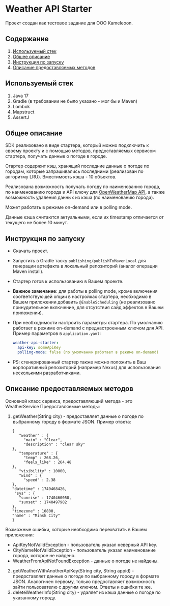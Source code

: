 # Weather API Starter

Проект создан как тестовое задание для ООО Kameleoon.

## Содержание
1. [Используемый стек](#используемый-стек)
2. [Общее описание](#общее-описание)
3. [Инструкция по запуску](#инструкция-по-запуску)
4. [Описание предоставляемых методов](#описание-предоставляемых-методов)

## Используемый стек
1. Java 17
2. Gradle (в требовании не было указано - мог бы и Maven)
3. Lombok
4. Mapstruct
5. AssertJ

## Общее описание
SDK реализовано в виде стартера, который можно подключить к своему проекту и с помощью методов, предоставляемых сервисом стартера, получать данные о погоде в городе.

Стартер содержит кэш, хранящий последние данные о погоде по городам, которые запрашивались последними (реализован по алгоритму LRU). Вместимость кэша - 10 объектов.

Реализована возможность получать погоду по наименованию города, по наименованию города и API ключу для [OpenWeatherMap API](https://openweathermap.org/api), а также возможность удаления данных из кэша (по наименованию города).

Может работать в режиме on-demand или в polling mode.

Данные кэша считаются актуальными, если их timestamp отличается от текущего не более 10 минут.

## Инструкция по запуску
- Скачать проект.
- Запустить в Gradle таску `publishing/publishToMavenLocal` для генерации артефакта в локальный репозиторий (аналог операции Maven install).
- Стартер готов к использованию в Вашем проекте.
- **Важное замечание**: для работы в polling mode, кроме включения соответствующей опции в настройках стартера, необходимо в Вашем приложении добавить `@EnableScheduling` (не реализовано принудительное включение, для отсутствия сайд эффектов в Вашем приложении).
- При необходимости настроить параметры стартера. По умолчанию работает в режиме on-demand с преднастроенным ключом для API. Пример параметров в `application.yaml`:

  ```yaml
  weather-api-starter:
    api-key: someApiKey
    polling-mode: false (по умолчанию работает в режиме on-demand)

- PS: сгенерированный стартер также можно положить в Ваш корпоративный репозиторий (например Nexus) для использования несколькими разработчиками. 

## Описание предоставляемых методов
Основной класс сервиса, предоставляющий метода - это WeatherService
Предоставляемые методы:
1. getWeather(String city) - предоставляет данные о погоде по выбранному городу в формате JSON.
   Пример ответа:
~~~
   {
      "weather" : {
        "main" : "Clear",
        "description" : "clear sky"
   },
      "temperature" : {
        "temp" : 268.26,
        "feels_like" : 264.48
   },
      "visibility" : 10000,
      "wind" : {
        "speed" : 2.38
   },
   "datetime" : 1740468426,
    "sys" : {
      "sunrise" : 1740460058,
      "sunset" : 1740497902
   },
   "timezone" : 10800,
   "name" : "Minsk City"
   }
~~~
   Возможные ошибки, которые необходимо перехватить в Вашем приложении:
   - ApiKeyNotValidException - пользователь указал неверный API key.
   - CityNameNotValidException - пользователь указал наименование города, которое не найдено.
   - WeatherFromApiNotFoundException - данные о погоде не найдены.
2. getWeatherWithAnotherApiKey(String city, String appid) - предоставляет данные о погоде по выбранному городу в формате JSON. Аналогичен первому, только предоставляет возможность зайти пользователю с другим ключом. Ответы и ошибки те же.
3. deleteWeatherInfo(String city) - удаляет из кэша данные о погоде по указанному городу.
